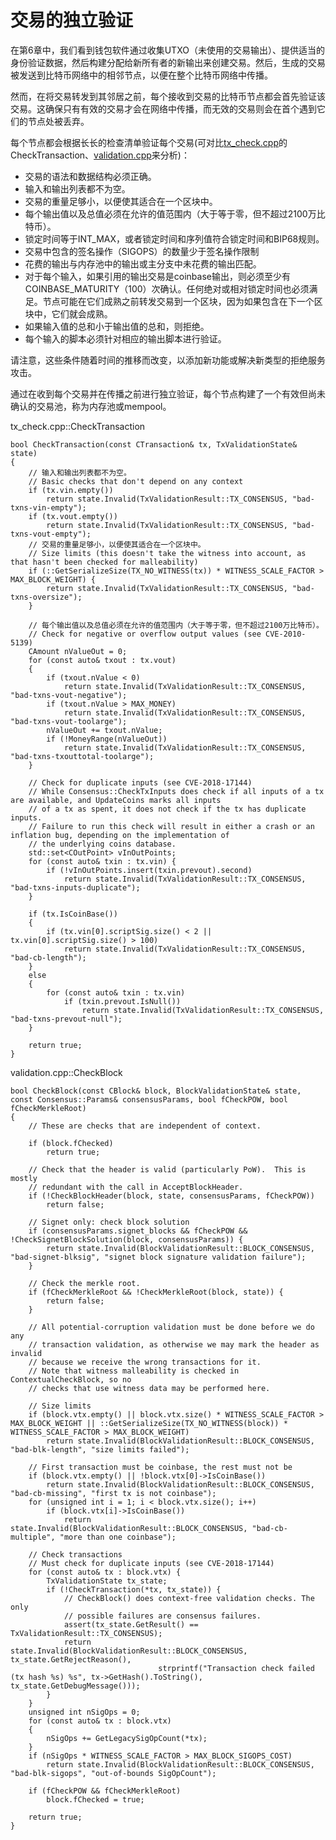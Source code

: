 # 交易的独立验证

 在第6章中，我们看到钱包软件通过收集UTXO（未使用的交易输出）、提供适当的身份验证数据，然后构建分配给新所有者的新输出来创建交易。然后，生成的交易被发送到比特币网络中的相邻节点，以便在整个比特币网络中传播。

然而，在将交易转发到其邻居之前，每个接收到交易的比特币节点都会首先验证该交易。这确保只有有效的交易才会在网络中传播，而无效的交易则会在首个遇到它们的节点处被丢弃。

每个节点都会根据长长的检查清单验证每个交易(可对比[tx\_check.cpp](https://github.com/bitcoin/bitcoin/blob/8f1185feec3efdb8d0e3f6b7d0aee67bbdc3d653/src/consensus/tx\_check.cpp#L11)的CheckTransaction、[validation.cpp](https://github.com/bitcoin/bitcoin/blob/8f1185feec3efdb8d0e3f6b7d0aee67bbdc3d653/src/validation.cpp#L2262)来分析)：

* 交易的语法和数据结构必须正确。
* 输入和输出列表都不为空。
* 交易的重量足够小，以便使其适合在一个区块中。
* 每个输出值以及总值必须在允许的值范围内（大于等于零，但不超过2100万比特币）。
* 锁定时间等于INT\_MAX，或者锁定时间和序列值符合锁定时间和BIP68规则。
* 交易中包含的签名操作（SIGOPS）的数量少于签名操作限制
* 花费的输出与内存池中的输出或主分支中未花费的输出匹配。&#x20;
* 对于每个输入，如果引用的输出交易是coinbase输出，则必须至少有COINBASE\_MATURITY（100）次确认。任何绝对或相对锁定时间也必须满足。节点可能在它们成熟之前转发交易到一个区块，因为如果包含在下一个区块中，它们就会成熟。&#x20;
* 如果输入值的总和小于输出值的总和，则拒绝。&#x20;
* 每个输入的脚本必须针对相应的输出脚本进行验证。&#x20;

请注意，这些条件随着时间的推移而改变，以添加新功能或解决新类型的拒绝服务攻击。

通过在收到每个交易并在传播之前进行独立验证，每个节点构建了一个有效但尚未确认的交易池，称为内存池或mempool。



tx\_check.cpp::CheckTransaction

```
bool CheckTransaction(const CTransaction& tx, TxValidationState& state)
{
    // 输入和输出列表都不为空。
    // Basic checks that don't depend on any context
    if (tx.vin.empty())
        return state.Invalid(TxValidationResult::TX_CONSENSUS, "bad-txns-vin-empty");
    if (tx.vout.empty())
        return state.Invalid(TxValidationResult::TX_CONSENSUS, "bad-txns-vout-empty");
    // 交易的重量足够小，以便使其适合在一个区块中。
    // Size limits (this doesn't take the witness into account, as that hasn't been checked for malleability)
    if (::GetSerializeSize(TX_NO_WITNESS(tx)) * WITNESS_SCALE_FACTOR > MAX_BLOCK_WEIGHT) {
        return state.Invalid(TxValidationResult::TX_CONSENSUS, "bad-txns-oversize");
    }

    // 每个输出值以及总值必须在允许的值范围内（大于等于零，但不超过2100万比特币）。
    // Check for negative or overflow output values (see CVE-2010-5139)
    CAmount nValueOut = 0;
    for (const auto& txout : tx.vout)
    {
        if (txout.nValue < 0)
            return state.Invalid(TxValidationResult::TX_CONSENSUS, "bad-txns-vout-negative");
        if (txout.nValue > MAX_MONEY)
            return state.Invalid(TxValidationResult::TX_CONSENSUS, "bad-txns-vout-toolarge");
        nValueOut += txout.nValue;
        if (!MoneyRange(nValueOut))
            return state.Invalid(TxValidationResult::TX_CONSENSUS, "bad-txns-txouttotal-toolarge");
    }

    // Check for duplicate inputs (see CVE-2018-17144)
    // While Consensus::CheckTxInputs does check if all inputs of a tx are available, and UpdateCoins marks all inputs
    // of a tx as spent, it does not check if the tx has duplicate inputs.
    // Failure to run this check will result in either a crash or an inflation bug, depending on the implementation of
    // the underlying coins database.
    std::set<COutPoint> vInOutPoints;
    for (const auto& txin : tx.vin) {
        if (!vInOutPoints.insert(txin.prevout).second)
            return state.Invalid(TxValidationResult::TX_CONSENSUS, "bad-txns-inputs-duplicate");
    }

    if (tx.IsCoinBase())
    {
        if (tx.vin[0].scriptSig.size() < 2 || tx.vin[0].scriptSig.size() > 100)
            return state.Invalid(TxValidationResult::TX_CONSENSUS, "bad-cb-length");
    }
    else
    {
        for (const auto& txin : tx.vin)
            if (txin.prevout.IsNull())
                return state.Invalid(TxValidationResult::TX_CONSENSUS, "bad-txns-prevout-null");
    }

    return true;
}
```

validation.cpp::CheckBlock

```
bool CheckBlock(const CBlock& block, BlockValidationState& state, const Consensus::Params& consensusParams, bool fCheckPOW, bool fCheckMerkleRoot)
{
    // These are checks that are independent of context.

    if (block.fChecked)
        return true;

    // Check that the header is valid (particularly PoW).  This is mostly
    // redundant with the call in AcceptBlockHeader.
    if (!CheckBlockHeader(block, state, consensusParams, fCheckPOW))
        return false;

    // Signet only: check block solution
    if (consensusParams.signet_blocks && fCheckPOW && !CheckSignetBlockSolution(block, consensusParams)) {
        return state.Invalid(BlockValidationResult::BLOCK_CONSENSUS, "bad-signet-blksig", "signet block signature validation failure");
    }

    // Check the merkle root.
    if (fCheckMerkleRoot && !CheckMerkleRoot(block, state)) {
        return false;
    }

    // All potential-corruption validation must be done before we do any
    // transaction validation, as otherwise we may mark the header as invalid
    // because we receive the wrong transactions for it.
    // Note that witness malleability is checked in ContextualCheckBlock, so no
    // checks that use witness data may be performed here.

    // Size limits
    if (block.vtx.empty() || block.vtx.size() * WITNESS_SCALE_FACTOR > MAX_BLOCK_WEIGHT || ::GetSerializeSize(TX_NO_WITNESS(block)) * WITNESS_SCALE_FACTOR > MAX_BLOCK_WEIGHT)
        return state.Invalid(BlockValidationResult::BLOCK_CONSENSUS, "bad-blk-length", "size limits failed");

    // First transaction must be coinbase, the rest must not be
    if (block.vtx.empty() || !block.vtx[0]->IsCoinBase())
        return state.Invalid(BlockValidationResult::BLOCK_CONSENSUS, "bad-cb-missing", "first tx is not coinbase");
    for (unsigned int i = 1; i < block.vtx.size(); i++)
        if (block.vtx[i]->IsCoinBase())
            return state.Invalid(BlockValidationResult::BLOCK_CONSENSUS, "bad-cb-multiple", "more than one coinbase");

    // Check transactions
    // Must check for duplicate inputs (see CVE-2018-17144)
    for (const auto& tx : block.vtx) {
        TxValidationState tx_state;
        if (!CheckTransaction(*tx, tx_state)) {
            // CheckBlock() does context-free validation checks. The only
            // possible failures are consensus failures.
            assert(tx_state.GetResult() == TxValidationResult::TX_CONSENSUS);
            return state.Invalid(BlockValidationResult::BLOCK_CONSENSUS, tx_state.GetRejectReason(),
                                 strprintf("Transaction check failed (tx hash %s) %s", tx->GetHash().ToString(), tx_state.GetDebugMessage()));
        }
    }
    unsigned int nSigOps = 0;
    for (const auto& tx : block.vtx)
    {
        nSigOps += GetLegacySigOpCount(*tx);
    }
    if (nSigOps * WITNESS_SCALE_FACTOR > MAX_BLOCK_SIGOPS_COST)
        return state.Invalid(BlockValidationResult::BLOCK_CONSENSUS, "bad-blk-sigops", "out-of-bounds SigOpCount");

    if (fCheckPOW && fCheckMerkleRoot)
        block.fChecked = true;

    return true;
}
```
